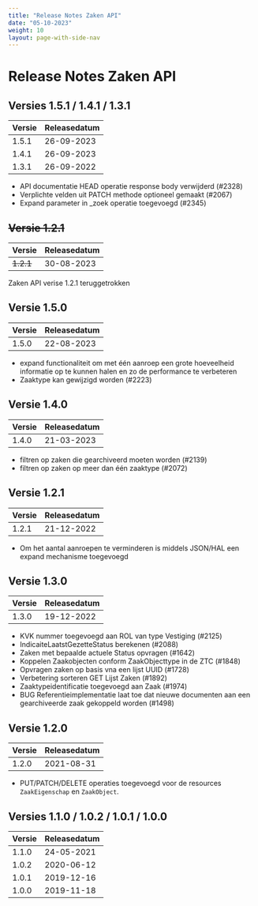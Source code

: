 ```yaml
---
title: "Release Notes Zaken API"
date: "05-10-2023"
weight: 10
layout: page-with-side-nav
---
```


# Release Notes Zaken API

## Versies 1.5.1 / 1.4.1 / 1.3.1

| Versie | Releasedatum |
| ------ | ------------ |
| 1.5.1  | 26-09-2023   |
| 1.4.1  | 26-09-2023   |
| 1.3.1  | 26-09-2022   |

- API documentatie HEAD operatie response body verwijderd (#2328)
- Verplichte velden uit PATCH methode optioneel gemaakt (#2067)
- Expand parameter in \_zoek operatie toegevoegd (#2345)

## ~~Versie 1.2.1~~

| Versie    | Releasedatum |
| --------- | ------------ |
| ~~1.2.1~~ | 30-08-2023   |

Zaken API verise 1.2.1 teruggetrokken

## Versie 1.5.0

| Versie | Releasedatum |
| ------ | ------------ |
| 1.5.0  | 22-08-2023   |

- expand functionaliteit om met één aanroep een grote hoeveelheid informatie op te kunnen halen en
  zo de performance te verbeteren
- Zaaktype kan gewijzigd worden (#2223)

## Versie 1.4.0

| Versie | Releasedatum |
| ------ | ------------ |
| 1.4.0  | 21-03-2023   |

- filtren op zaken die gearchiveerd moeten worden (#2139)
- filtren op zaken op meer dan één zaaktype (#2072)

## Versie 1.2.1

| Versie | Releasedatum |
| ------ | ------------ |
| 1.2.1  | 21-12-2022   |

- Om het aantal aanroepen te verminderen is middels JSON/HAL een expand mechanisme toegevoegd

## Versie 1.3.0

| Versie | Releasedatum |
| ------ | ------------ |
| 1.3.0  | 19-12-2022   |

- KVK nummer toegevoegd aan ROL van type Vestiging (#2125)
- IndicaiteLaatstGezetteStatus berekenen (#2088)
- Zaken met bepaalde actuele Status opvragen (#1642)
- Koppelen Zaakobjecten conform ZaakObjecttype in de ZTC (#1848)
- Opvragen zaken op basis vna een lijst UUID (#1728)
- Verbetering sorteren GET Lijst Zaken (#1892)
- Zaaktypeidentificatie toegevoegd aan Zaak (#1974)
- BUG Referentieimplementatie laat toe dat nieuwe documenten aan een gearchiveerde zaak gekoppeld
  worden (#1498)

## Versie 1.2.0

| Versie | Releasedatum |
| ------ | ------------ |
| 1.2.0  | 2021-08-31   |

- PUT/PATCH/DELETE operaties toegevoegd voor de resources `ZaakEigenschap` en `ZaakObject`.

## Versies 1.1.0 / 1.0.2 / 1.0.1 / 1.0.0

| Versie | Releasedatum |
| ------ | ------------ |
| 1.1.0  | 24-05-2021   |
| 1.0.2  | 2020-06-12   |
| 1.0.1  | 2019-12-16   |
| 1.0.0  | 2019-11-18   |
